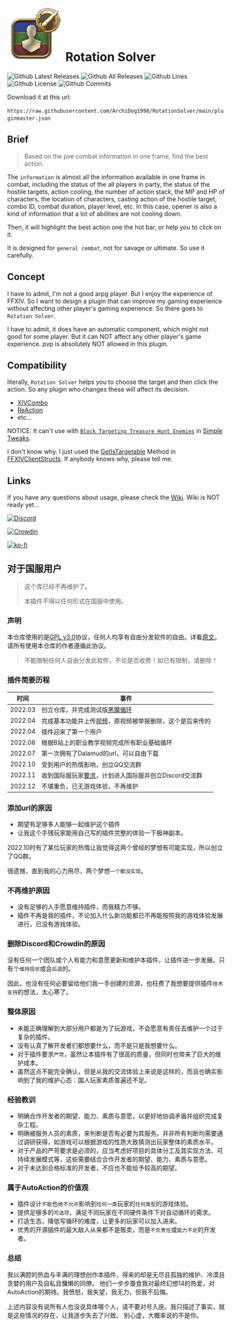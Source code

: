 
# [![](docs/RotationSolverIcon_128.png)](https://archidog1998.github.io/RotationSolver/#/) **Rotation Solver**

![Github Latest Releases](https://img.shields.io/github/downloads/ArchiDog1998/RotationSolver/latest/total.svg?style=for-the-badge)
![Github All Releases](https://img.shields.io/github/downloads/ArchiDog1998/RotationSolver/total.svg?style=for-the-badge)
![Github Lines](https://img.shields.io/tokei/lines/github/ArchiDog1998/RotationSolver?style=for-the-badge)
![Github License](https://img.shields.io/github/license/ArchiDog1998/RotationSolver.svg?label=License&style=for-the-badge)
![Github Commits](https://img.shields.io/github/commits-since/ArchiDog1998/RotationSolver/latest/main?style=for-the-badge)

Download it at this url:

`https://raw.githubusercontent.com/ArchiDog1998/RotationSolver/main/pluginmaster.json`

## Brief

> Based on the pve combat information in one frame, find the best action.

The `information` is almost all the information available in one frame in combat, including the status of the all players in party, the status of the hostile targets, action cooling, the number of action stack, the MP and HP of characters, the location of characters, casting action of the hostile target, combo ID, combat duration, player level, etc. In this case, opener is also a kind of information that a lot of abilities are not cooling down.

Then, it will highlight the best action one the hot bar, or help you to click on it.

It is designed for `general combat`, not for savage or ultimate. So use it carefully.

## Concept

I have to admit, I'm not a good arpg player. But I enjoy the experience of FFXIV. So I want to design a plugin that can improve my gaming experience without affecting other player's gaming experience. So there goes to `Rotation Solver`. 

I have to admit, it does have an automatic component, which might not good for some player. But it can NOT affect any other player's game experience. pvp is absolutely NOT allowed in this plugin.

## Compatibility

literally, `Rotation Solver` helps you to choose the target and then click the action. So any plugin who changes these will affect its decision. 

- [XIVCombo](https://github.com/daemitus/XIVComboPlugin)
- [ReAction](https://github.com/UnknownX7/ReAction)
- etc...

NOTICE: It can't use with [`Block Targeting Treasure Hunt Enemies`](https://github.com/Caraxi/SimpleTweaksPlugin/blob/7e94915afa17ea873d48be2c469ebdaddd2e5200/Tweaks/TreasureHuntTargets.cs) in [Simple Tweaks](https://github.com/Caraxi/SimpleTweaksPlugin). 

I don't know why. I just used the [GetIsTargetable](https://github.com/aers/FFXIVClientStructs/blob/c554a586c4649a472433734b45c59a4bc4979ead/FFXIVClientStructs/FFXIV/Client/Game/Object/GameObject.cs#L71) Method in [FFXIVClientStructs](https://github.com/aers/FFXIVClientStructs). If anybody knows why, please tell me.

## Links

If you have any questions about usage, please check the [Wiki](https://archidog1998.github.io/RotationSolver/#/). Wiki is NOT ready yet...

[![Discord](https://discordapp.com/api/guilds/1064448004498653245/embed.png?style=banner2)](https://discord.gg/4fECHunam9)

[![Crowdin](https://badges.crowdin.net/badge/light/crowdin-on-dark.png)](https://crowdin.com/project/rotationsolver)

[![ko-fi](https://ko-fi.com/img/githubbutton_sm.svg)](https://ko-fi.com/B0B0IN5DX)

## 对于国服用户

> 这个库已经不再维护了。
>
> 本插件不得以任何形式在国服中使用。

### 声明
本仓库使用的是[GPL v3.0](https://www.gnu.org/licenses/gpl-3.0.en.html)协议，任何人均享有自由分发软件的自由。详看[原文](https://github.com/ArchiDog1998/XIVAutoAction/blob/main/LICENSE#L23-L27)。请所有使用本仓库的作者遵循此协议。

> 不能限制任何人自由分发此软件，不论是否收费！如已有限制，请删除！

### 插件简要历程

| 时间 | 事件 |
| --- | --- |
|2022.03|创立仓库，并完成测试版[黑魔循环](https://www.bilibili.com/video/BV1Ea41147eM/)|
|2022.04|完成基本功能并上传[视频](https://www.bilibili.com/video/BV1ot4y1x7dL/)，原视频被举报删除，这个是后来传的|
|2022.04|插件迎来了第一个用户|
|2022.06|根据B站上的职业教学视频完成所有职业基础循环|
|2022.07|第一次拥有了Dalamud的url，可以自由下载|
|2022.10|受到用户的热情影响，创立QQ交流群|
|2022.11|收到国际服玩家[要求](https://github.com/ArchiDog1998/XIVAutoAction/issues/14)，计划进入国际服并创立Discord交流群|
|2022.12|不堪重负，已无游戏体验，不再维护|

### 添加url的原因

- 期望有足够多人能够一起维护这个插件
- 让我这个手残玩家能用自己写的插件完整的体验一下极神副本。

2022.10时有了某位玩家的热情让我觉得这两个曾经的梦想有可能实现，所以创立了QQ群。

很遗憾，直到我的心力用尽，两个梦想`一个都没实现`。

### 不再维护原因

- 没有足够的人手愿意维持插件，而我精力不够。
- 插件不再是我的插件，不论加入什么新功能都已不再能按照我的游戏体验发展进行，已没有游戏体验。

### 删除Discord和Crowdin的原因

没有任何一个团队或个人有能力和意愿更新和维护本插件，让插件进一步发展。只有个`维持现状`或会`后退`的。

因此，也没有任何必要留给他们我一手创建的资源，也枉费了我想要提供插件`技术支持`的想法，太心寒了。

### 整体原因

- 未能正确理解到大部分用户都是为了玩游戏，不会愿意有责任去维护一个过于复杂的插件。
- 没有认真了解开发者们都想要什么，而不是只是我想要什么。
- 对于插件要求`严苛`，虽然让本插件有了很高的质量，但同时也带来了巨大的维护成本。
- 虽然这点不能完全确认，但是从我的交流体验上来说是这样的，而且也确实影响到了我的维护心态：国人玩家素质普遍还不足。

### 经验教训
- 明确合作开发者的期望、能力、素质与意愿，以更好地协调矛盾并组织完成复杂工程。
- 明确被服务人员的素质，来判断是否有必要为其服务。并非所有判断均需要通过调研获得，如游戏可以根据游戏的性质大致猜测出玩家整体的素质水平。
- 对于产品的严苛要求是必须的，应当考虑好项目的具体分工及其实现方法、可持续发展模式等，这些需要结合合作开发者的期望、能力、素质与意愿。
- 对于未达到合格标准的开发者，不应也不能给予较高的期望。

### 属于AutoAction的价值观

- 插件设计`不能`也`绝不允许`影响到`任何一类`玩家的`任何类型`的游戏体验。
- 提供足够多的`可选项`，满足不同玩家在不同硬件条件下对自动循环的需求。
- 打造生态，降低写循环的难度，让更多的玩家可以加入进来。
- 优秀的开源插件的最大敌人从来都不是贩卖，而是`不负责任`或`能力不足`的开发者。

### 总结

我以满腔的热血与丰满的理想创作本插件，得来的却是无尽且孤独的维护、冷漠且贪婪的用户及自私且慵懒的同僚。
他们一步步蚕食我对最终幻想14的热爱，对AutoAction的期待。我愤怒，我失望，我无力，但我不后悔。

上述内容没有说所有人也没说具体哪个人，请不要对号入座。我只描述了事实，就是这些情况的存在，让我逐步失去了兴致。
别心虚，大概率说的不是你。
